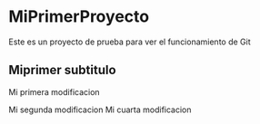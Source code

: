# MiPrimerProyecto
Este es un proyecto de prueba para ver el funcionamiento de Git

## Miprimer subtitulo
Mi primera modificacion

Mi segunda modificacion
Mi cuarta modificacion


